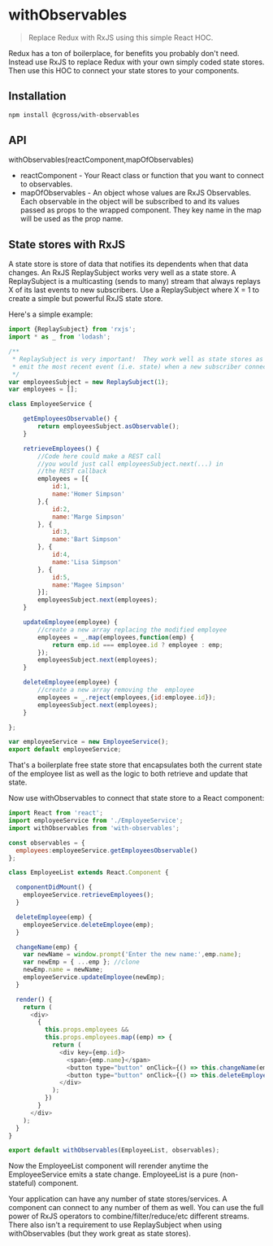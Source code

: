 # withObservables

> Replace Redux with RxJS using this simple React HOC.

Redux has a ton of boilerplace, for benefits you probably don't need.  Instead use RxJS to replace Redux with your own simply coded state stores.  Then use this HOC to connect your state stores to your components.

## Installation

```bash
npm install @cgross/with-observables
```

## API

withObservables(reactComponent,mapOfObservables)

* reactComponent - Your React class or function that you want to connect to observables.
* mapOfObservables - An object whose values are RxJS Observables.  Each observable in the object will be subscribed to and its values passed as props to the wrapped component.  They key name in the map will be used as the prop name.

## State stores with RxJS

A state store is store of data that notifies its dependents when that data changes.  An RxJS ReplaySubject works very well as a state store.  A ReplaySubject is a multicasting (sends to many) stream that always replays X of its last events to new subscribers.  Use a ReplaySubject where X = 1 to create a simple but powerful RxJS state store.

Here's a simple example:

```js
import {ReplaySubject} from 'rxjs';
import * as _ from 'lodash';

/**
 * ReplaySubject is very important!  They work well as state stores as they
 * emit the most recent event (i.e. state) when a new subscriber connects.
 */
var employeesSubject = new ReplaySubject(1);
var employees = [];

class EmployeeService {

    getEmployeesObservable() {
        return employeesSubject.asObservable();
    }

    retrieveEmployees() {
        //Code here could make a REST call
        //you would just call employeesSubject.next(...) in
        //the REST callback
        employees = [{
            id:1,
            name:'Homer Simpson'
        },{
            id:2,
            name:'Marge Simpson'
        }, {
            id:3,
            name:'Bart Simpson'
        }, {
            id:4,
            name:'Lisa Simpson'
        }, {
            id:5,
            name:'Magee Simpson'
        }];
        employeesSubject.next(employees);
    }

    updateEmployee(employee) {
        //create a new array replacing the modified employee
        employees = _.map(employees,function(emp) {
            return emp.id === employee.id ? employee : emp;
        });
        employeesSubject.next(employees);
    }

    deleteEmployee(employee) {
        //create a new array removing the  employee
        employees = _.reject(employees,{id:employee.id});
        employeesSubject.next(employees);
    }

};

var employeeService = new EmployeeService();
export default employeeService;
```


That's a boilerplate free state store that encapsulates both the current state of the employee list as well as the logic to both retrieve and update that state.  

Now use withObservables to connect that state store to a React component:

```js
import React from 'react';
import employeeService from './EmployeeService';
import withObservables from 'with-observables';

const observables = {
  employees:employeeService.getEmployeesObservable()
};

class EmployeeList extends React.Component {

  componentDidMount() {
    employeeService.retrieveEmployees();
  }

  deleteEmployee(emp) {
    employeeService.deleteEmployee(emp);
  }

  changeName(emp) {
    var newName = window.prompt('Enter the new name:',emp.name);
    var newEmp = { ...emp }; //clone
    newEmp.name = newName;
    employeeService.updateEmployee(newEmp);
  }

  render() {
    return (
      <div>
        {
          this.props.employees &&
          this.props.employees.map((emp) => {
            return (
              <div key={emp.id}>
                <span>{emp.name}</span> 
                <button type="button" onClick={() => this.changeName(emp)}>Change Name</button> 
                <button type="button" onClick={() => this.deleteEmployee(emp)}>Delete</button>
              </div>
            );
          })
        }
      </div>
    );
  }
}

export default withObservables(EmployeeList, observables);

```

Now the EmployeeList component will rerender anytime the EmployeeService emits a state change.  EmployeeList is a pure (non-stateful) component.

Your application can have any number of state stores/services.  A component can connect to any number of them as well.  You can use the full power of RxJS operators to combine/filter/reduce/etc different streams.  There also isn't a requirement to use ReplaySubject when using withObservables (but they work great as state stores).
